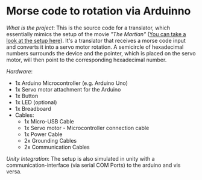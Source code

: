 # Morse code to rotation via Arduinno

*What is the project*:
This is the source code for a translator, which essentially mimics the setup of the movie *"The Martian"* ([You can take a look at the setup here](https://www.youtube.com/watch?v=k-GH3mbvUro)).
It's a translator that receives a morse code input and converts it into a servo motor rotation. A semicircle of hexadecimal numbers surrounds the device and the pointer, which is placed on the servo motor, 
will then point to the corresponding hexadecimal number.

*Hardware*:
- 1x Arduino Microcontroller (e.g. Arduino Uno)
- 1x Servo motor attachment for the Arduino
- 1x Button
- 1x LED (optional)
- 1x Breadboard
- Cables:
	- 1x Micro-USB Cable
	- 1x Servo motor - Microcontroller connection cable
	- 1x Power Cable
	- 2x Grounding Cables
	- 2x Communication Cables
	
*Unity Integration*:
The setup is also simulated in unity with a communication-interface (via serial COM Ports) to the arduino and vis versa.

 
